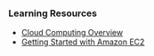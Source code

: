 ### Learning Resources
- [Cloud Computing Overview](link27)
- [Getting Started with Amazon EC2](link28)
